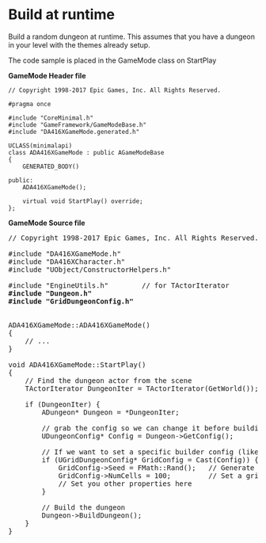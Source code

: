Build at runtime
================

Build a random dungeon at runtime.  This assumes that you have a dungeon in your level with the themes already setup.

The code sample is placed in the GameMode class on StartPlay


**GameMode Header file**

```
// Copyright 1998-2017 Epic Games, Inc. All Rights Reserved.

#pragma once

#include "CoreMinimal.h"
#include "GameFramework/GameModeBase.h"
#include "DA416XGameMode.generated.h"

UCLASS(minimalapi)
class ADA416XGameMode : public AGameModeBase
{
	GENERATED_BODY()

public:
	ADA416XGameMode();

	virtual void StartPlay() override;
};
```



**GameMode Source file**

<pre>
// Copyright 1998-2017 Epic Games, Inc. All Rights Reserved.

#include "DA416XGameMode.h"
#include "DA416XCharacter.h"
#include "UObject/ConstructorHelpers.h"

#include "EngineUtils.h"		// for TActorIterator<b>
#include "Dungeon.h"
#include "GridDungeonConfig.h"
</b>

ADA416XGameMode::ADA416XGameMode()
{
	// ...
}

void ADA416XGameMode::StartPlay()
{
	// Find the dungeon actor from the scene
	TActorIterator<ADungeon> DungeonIter = TActorIterator<ADungeon>(GetWorld());

	if (DungeonIter) {
		ADungeon* Dungeon = *DungeonIter;

		// grab the config so we can change it before building
		UDungeonConfig* Config = Dungeon->GetConfig();

		// If we want to set a specific builder config (like grid / floorplan etc.) cast to the appropriate config object
		if (UGridDungeonConfig* GridConfig = Cast<UGridDungeonConfig>(Config)) {
			GridConfig->Seed = FMath::Rand();	// Generate a new dungeon every time with a random seed
			GridConfig->NumCells = 100;			// Set a grid config specific property
			// Set you other properties here
		}

		// Build the dungeon
		Dungeon->BuildDungeon();
	}
}


</pre>


